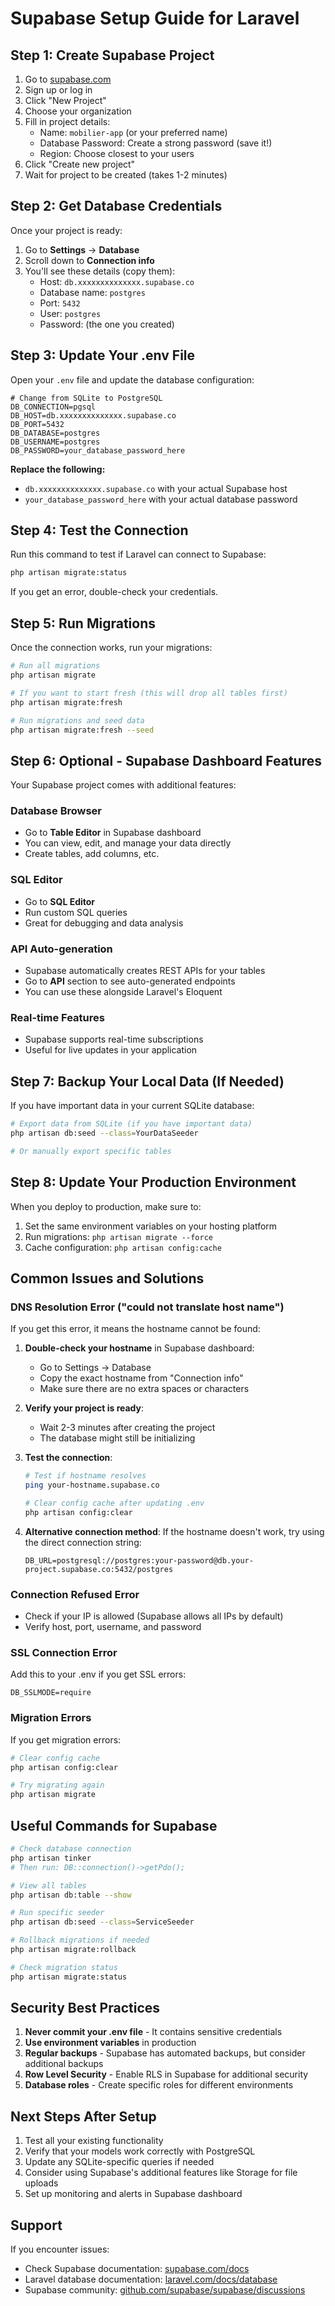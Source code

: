 # Supabase Setup Guide for Laravel

## Step 1: Create Supabase Project

1. Go to [supabase.com](https://supabase.com)
2. Sign up or log in
3. Click "New Project"
4. Choose your organization
5. Fill in project details:
    - Name: `mobilier-app` (or your preferred name)
    - Database Password: Create a strong password (save it!)
    - Region: Choose closest to your users
6. Click "Create new project"
7. Wait for project to be created (takes 1-2 minutes)

## Step 2: Get Database Credentials

Once your project is ready:

1. Go to **Settings** → **Database**
2. Scroll down to **Connection info**
3. You'll see these details (copy them):
    - Host: `db.xxxxxxxxxxxxxx.supabase.co`
    - Database name: `postgres`
    - Port: `5432`
    - User: `postgres`
    - Password: (the one you created)

## Step 3: Update Your .env File

Open your `.env` file and update the database configuration:

```env
# Change from SQLite to PostgreSQL
DB_CONNECTION=pgsql
DB_HOST=db.xxxxxxxxxxxxxx.supabase.co
DB_PORT=5432
DB_DATABASE=postgres
DB_USERNAME=postgres
DB_PASSWORD=your_database_password_here
```

**Replace the following:**

-   `db.xxxxxxxxxxxxxx.supabase.co` with your actual Supabase host
-   `your_database_password_here` with your actual database password

## Step 4: Test the Connection

Run this command to test if Laravel can connect to Supabase:

```bash
php artisan migrate:status
```

If you get an error, double-check your credentials.

## Step 5: Run Migrations

Once the connection works, run your migrations:

```bash
# Run all migrations
php artisan migrate

# If you want to start fresh (this will drop all tables first)
php artisan migrate:fresh

# Run migrations and seed data
php artisan migrate:fresh --seed
```

## Step 6: Optional - Supabase Dashboard Features

Your Supabase project comes with additional features:

### Database Browser

-   Go to **Table Editor** in Supabase dashboard
-   You can view, edit, and manage your data directly
-   Create tables, add columns, etc.

### SQL Editor

-   Go to **SQL Editor**
-   Run custom SQL queries
-   Great for debugging and data analysis

### API Auto-generation

-   Supabase automatically creates REST APIs for your tables
-   Go to **API** section to see auto-generated endpoints
-   You can use these alongside Laravel's Eloquent

### Real-time Features

-   Supabase supports real-time subscriptions
-   Useful for live updates in your application

## Step 7: Backup Your Local Data (If Needed)

If you have important data in your current SQLite database:

```bash
# Export data from SQLite (if you have important data)
php artisan db:seed --class=YourDataSeeder

# Or manually export specific tables
```

## Step 8: Update Your Production Environment

When you deploy to production, make sure to:

1. Set the same environment variables on your hosting platform
2. Run migrations: `php artisan migrate --force`
3. Cache configuration: `php artisan config:cache`

## Common Issues and Solutions

### DNS Resolution Error ("could not translate host name")

If you get this error, it means the hostname cannot be found:

1. **Double-check your hostname** in Supabase dashboard:

    - Go to Settings → Database
    - Copy the exact hostname from "Connection info"
    - Make sure there are no extra spaces or characters

2. **Verify your project is ready**:

    - Wait 2-3 minutes after creating the project
    - The database might still be initializing

3. **Test the connection**:

    ```bash
    # Test if hostname resolves
    ping your-hostname.supabase.co

    # Clear config cache after updating .env
    php artisan config:clear
    ```

4. **Alternative connection method**:
   If the hostname doesn't work, try using the direct connection string:
    ```env
    DB_URL=postgresql://postgres:your-password@db.your-project.supabase.co:5432/postgres
    ```

### Connection Refused Error

-   Check if your IP is allowed (Supabase allows all IPs by default)
-   Verify host, port, username, and password

### SSL Connection Error

Add this to your .env if you get SSL errors:

```env
DB_SSLMODE=require
```

### Migration Errors

If you get migration errors:

```bash
# Clear config cache
php artisan config:clear

# Try migrating again
php artisan migrate
```

## Useful Commands for Supabase

```bash
# Check database connection
php artisan tinker
# Then run: DB::connection()->getPdo();

# View all tables
php artisan db:table --show

# Run specific seeder
php artisan db:seed --class=ServiceSeeder

# Rollback migrations if needed
php artisan migrate:rollback

# Check migration status
php artisan migrate:status
```

## Security Best Practices

1. **Never commit your .env file** - It contains sensitive credentials
2. **Use environment variables** in production
3. **Regular backups** - Supabase has automated backups, but consider additional backups
4. **Row Level Security** - Enable RLS in Supabase for additional security
5. **Database roles** - Create specific roles for different environments

## Next Steps After Setup

1. Test all your existing functionality
2. Verify that your models work correctly with PostgreSQL
3. Update any SQLite-specific queries if needed
4. Consider using Supabase's additional features like Storage for file uploads
5. Set up monitoring and alerts in Supabase dashboard

## Support

If you encounter issues:

-   Check Supabase documentation: [supabase.com/docs](https://supabase.com/docs)
-   Laravel database documentation: [laravel.com/docs/database](https://laravel.com/docs/database)
-   Supabase community: [github.com/supabase/supabase/discussions](https://github.com/supabase/supabase/discussions)
